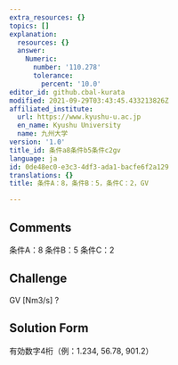 ```yaml
---
extra_resources: {}
topics: []
explanation:
  resources: {}
  answer:
    Numeric:
      number: '110.278'
      tolerance:
        percent: '10.0'
editor_id: github.cbal-kurata
modified: 2021-09-29T03:43:45.433213826Z
affiliated_institute:
  url: https://www.kyushu-u.ac.jp
  en_name: Kyushu University
  name: 九州大学
version: '1.0'
title_id: 条件a8条件b5条件c2gv
language: ja
id: 0de48ec0-e3c3-4df3-ada1-bacfe6f2a129
translations: {}
title: 条件A：8，条件B：5，条件C：2，GV

---
```


## Comments
条件A：8
条件B：5
条件C：2

## Challenge
GV [Nm3/s] ?

## Solution Form
有効数字4桁（例：1.234,  56.78,  901.2）




